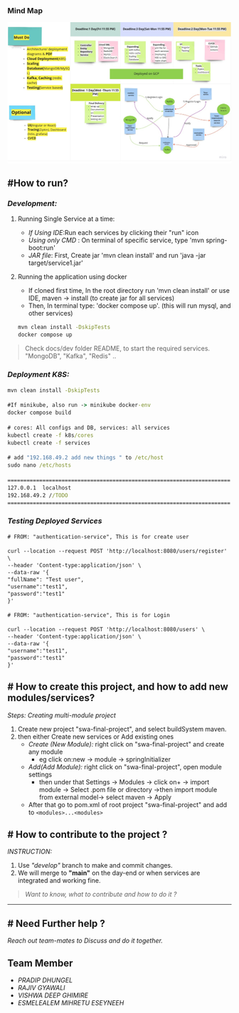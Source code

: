 ### Mind Map

![Mind Map](docs/readme-diagrams/Mind_map_final.png)

## #How to run?

### _Development:_

1. Running Single Service at a time:
    - _If Using IDE_:Run each services by clicking their "run" icon
    - _Using only CMD_ : On terminal of specific service, type 'mvn spring-boot:run'
    - _JAR file_: First, Create jar 'mvn clean install' and run 'java -jar target/service1.jar'

2. Running the application using docker
    - If cloned first time, In the root directory run 'mvn clean install' or use IDE, maven -> install (to create jar
      for all services)
    - Then, In terminal type: 'docker compose up'. (this will run mysql, and other services)

    ```cmd
   mvn clean install -DskipTests
   docker compose up
   ```

> Check docs/dev folder README, to start the required services. "MongoDB", "Kafka", "Redis" ..

### _Deployment K8S:_

```cmd
mvn clean install -DskipTests

#If minikube, also run -> minikube docker-env
docker compose build 

# cores: All configs and DB, services: all services
kubectl create -f k8s/cores
kubectl create -f services

# add "192.168.49.2 add new things " to /etc/host
sudo nano /etc/hosts

======================================================================
127.0.0.1  localhost
192.168.49.2 //TODO
======================================================================
```

### _Testing Deployed Services_

```
# FROM: "authentication-service", This is for create user

curl --location --request POST 'http://localhost:8080/users/register' \
--header 'Content-type:application/json' \
--data-raw '{
"fullName": "Test user",
"username":"test1",
"password":"test1"
}'

# FROM: "authentication-service", This is for Login

curl --location --request POST 'http://localhost:8080/users' \
--header 'Content-type:application/json' \
--data-raw '{
"username":"test1",
"password":"test1"
}'
```

## # How to create this project, and how to add new modules/services?

_Steps: Creating multi-module project_

1. Create new project "swa-final-project", and select buildSystem maven.
2. then either Create new services or Add existing ones
    - _Create (New Module):_ right click on "swa-final-project" and create any module
        - eg click on:new -> module -> springInitializer
    - _Add(Add Module):_ right click on "swa-final-project", open module settings
        - then under that Settings -> Modules -> click on+ -> import module -> Select .pom file or directory ->then
          import module from external model-> select maven -> Apply
    - After that go to pom.xml of root project "swa-final-project" and add to `<modules>...<modules>`

## # How to contribute to the project ?

_INSTRUCTION:_

1. Use _"develop"_ branch to make and commit changes.
2. We will merge to __"main"__ on the day-end or when services are integrated and working fine.

> _Want to know, what to contribute and how to do it ?_

---

## # Need Further help ?

_Reach out team-mates to Discuss and do it together._

## Team Member

- _PRADIP DHUNGEL_
- _RAJIV GYAWALI_
- _VISHWA DEEP GHIMIRE_
- _ESMELEALEM MIHRETU ESEYNEEH_
